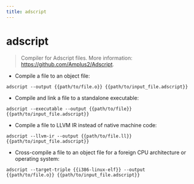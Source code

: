 ```yaml
---
title: adscript
---
```

# adscript

> Compiler for Adscript files.
> More information: <https://github.com/Amplus2/Adscript>.

- Compile a file to an object file:

`adscript --output {{path/to/file.o}} {{path/to/input_file.adscript}}`

- Compile and link a file to a standalone executable:

`adscript --executable --output {{path/to/file}} {{path/to/input_file.adscript}}`

- Compile a file to LLVM IR instead of native machine code:

`adscript --llvm-ir --output {{path/to/file.ll}} {{path/to/input_file.adscript}}`

- Cross-compile a file to an object file for a foreign CPU architecture or operating system:

`adscript --target-triple {{i386-linux-elf}} --output {{path/to/file.o}} {{path/to/input_file.adscript}}`
